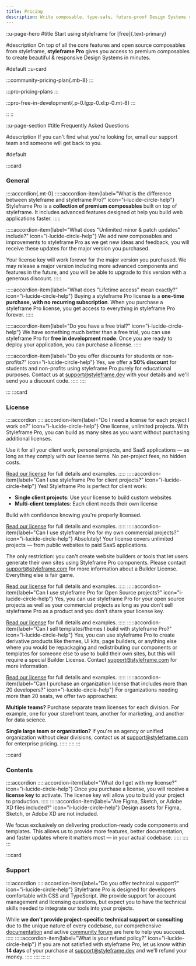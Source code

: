 ```yaml
---
title: Pricing
description: Write composable, type-safe, future-proof Design Systems code using styleframe's powerful TypeScript CSS API.
---
```


::u-page-hero
#title
Start using styleframe for [free]{.text-primary}

#description
On top of all the core features and open source composables from styleframe, **styleframe Pro** gives you access to premium composables to create beautiful & responsive Design Systems in minutes. 

#default
::u-card

:::community-pricing-plan{.mb-8}
:::

:::pro-pricing-plans
:::

:::pro-free-in-development{.p-0.lg:p-0.xl:p-0.mt-8}
:::

::
::

::u-page-section
#title 
Frequently Asked Questions

#description 
If you can't find what you're looking for, email our support team and someone will get back to you.

#default

:::card
### General

::::accordion{.mt-0}
  :::::accordion-item{label="What is the difference between styleframe and styleframe Pro?" icon="i-lucide-circle-help"}
  Styleframe Pro is a **collection of premium composables** built on top of styleframe. It includes advanced features designed ot help you build web applications faster.
  :::::

  :::::accordion-item{label="What does &quot;Unlimited minor &amp; patch updates&quot; include?" icon="i-lucide-circle-help"}
  We add new composables and improvements to styleframe Pro as we get new ideas and feedback, you will receive these updates for the major version you purchased.
  
  Your license key will work forever for the major version you purchased. We may release a major version including more advanced components and features in the future, and you will be able to upgrade to this version with a generous discount.
  :::::

  :::::accordion-item{label="What does &quot;Lifetime access&quot; mean exactly?" icon="i-lucide-circle-help"}
  Buying a styleframe Pro license is a **one-time purchase, with no recurring subscription**. When you purchase a styleframe Pro license, you get access to everything in styleframe Pro forever.
  :::::

  :::::accordion-item{label="Do you have a free trial?" icon="i-lucide-circle-help"}
  We have something much better than a free trial, you can use styleframe Pro for **free in development mode**. Once you are ready to deploy your application, you can purchase a license.
  :::::

  :::::accordion-item{label="Do you offer discounts for students or non-profits?" icon="i-lucide-circle-help"}
  Yes, we offer a **50% discount** for students and non-profits using styleframe Pro purely for educational purposes. Contact us at [support@styleframe.dev](mailto:support@styleframe.dev) with your details and we'll send you a discount code.
  :::::
::::

:::
:::card
### License

::::accordion
  :::::accordion-item{label="Do I need a license for each project I work on?" icon="i-lucide-circle-help"}
  One license, unlimited projects. With Styleframe Pro, you can build as many sites as you want without purchasing additional licenses.
  
  Use it for all your client work, personal projects, and SaaS applications — as long as they comply with our license terms. No per-project fees, no hidden costs.
  
  [Read our license](/license) for full details and examples.
  :::::
  :::::accordion-item{label="Can I use styleframe Pro for client projects?" icon="i-lucide-circle-help"}
  Yes! Styleframe Pro is perfect for client work:
  
  - **Single client projects**: Use your license to build custom websites
  - **Multi-client templates**: Each client needs their own license
  
  Build with confidence knowing you're properly licensed.
  
  [Read our license](/license) for full details and examples.
  :::::
  :::::accordion-item{label="Can I use styleframe Pro for my own commercial projects?" icon="i-lucide-circle-help"}
  Absolutely! Your license covers unlimited projects — from public websites to paid SaaS applications.
  
  The only restriction: you can't create website builders or tools that let users generate their own sites using Styleframe Pro components. Please contact [support@styleframe.com](mailto:support@styleframe.com) for more information about a Builder License. Everything else is fair game.
  
  [Read our license](/license) for full details and examples.
  :::::
  :::::accordion-item{label="Can I use styleframe Pro for Open Source projects?" icon="i-lucide-circle-help"}
  Yes, you can use styleframe Pro for your open source projects as well as your commercial projects as long as you don't sell styleframe Pro as a product and you don't share your license key.
  
  [Read our license](/license) for full details and examples.
  :::::
  :::::accordion-item{label="Can I sell templates/themes I build with styleframe Pro?" icon="i-lucide-circle-help"}
  Yes, you can use styleframe Pro to create derivative products like themes, UI kits, page builders, or anything else where you would be repackaging and redistributing our components or templates for someone else to use to build their own sites, but this will require a special Builder License. Contact [support@styleframe.com](mailto:support@styleframe.com) for more information.
  
  [Read our license](/license) for full details and examples.
  :::::
  :::::accordion-item{label="Can I purchase an organization license that includes more than 20 developers?" icon="i-lucide-circle-help"}
  For organizations needing more than 20 seats, we offer two approaches:
  
  **Multiple teams?** Purchase separate team licenses for each division. For example, one for your storefront team, another for marketing, and another for data science.
  
  **Single large team or organization?** If you're an agency or unified organization without clear divisions, contact us at [support@styleframe.com](mailto:support@styleframe.com) for enterprise pricing.
  :::::
::::
:::

:::card
### Contents

::::accordion
  :::::accordion-item{label="What do I get with my license?" icon="i-lucide-circle-help"}
  Once you purchase a license, you will receive a **license key** to activate. The license key will allow you to build your project to production.
  :::::
  :::::accordion-item{label="Are Figma, Sketch, or Adobe XD files included?" icon="i-lucide-circle-help"}
  Design assets for Figma, Sketch, or Adobe XD are not included.
  
  We focus exclusively on delivering production-ready code components and templates. This allows us to provide more features, better documentation, and faster updates where it matters most — in your actual codebase.
  :::::
::::
:::

:::card
### Support

::::accordion
  :::::accordion-item{label="Do you offer technical support?" icon="i-lucide-circle-help"}
  Styleframe Pro is designed for developers comfortable with CSS and TypeScript. We provide support for account management and licensing questions, but expect you to have the technical skills needed to integrate our tools into your projects.
  
  While **we don't provide project-specific technical support or consulting** due to the unique nature of every codebase, our comprehensive [documentation](/docs/getting-started/introduction) and active [community forum](https://discord.com/invite/KCVwuGz44M) are here to help you succeed.
  :::::
  :::::accordion-item{label="What is your refund policy?" icon="i-lucide-circle-help"}
  If you are not satisfied with styleframe Pro, let us know within **14 days** of your purchase at [support@styleframe.dev](mailto:support@styleframe.dev) and we'll refund your money.
  :::::
::::
:::
::
